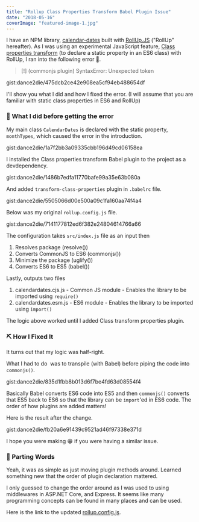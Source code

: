 ```yaml
---
title: "Rollup Class Properties Transform Babel Plugin Issue"
date: "2018-05-16"
coverImage: "featured-image-1.jpg"
---
```


I have an NPM library, [calendar-dates](https://www.npmjs.com/package/calendar-dates) built with [RollUp.JS](https://www.rollupjs.org/) ("RollUp" hereafter). As I was using an experimental JavaScript feature, [Class properties transform](https://babeljs.io/docs/plugins/transform-class-properties/) (to declare a static property in an ES6 class) with RollUp, I ran into the following error 🙅.

> \[!\] (commonjs plugin) SyntaxError: Unexpected token

gist:dance2die/475dcb2ce42e908ea5cf94eb488654df

I'll show you what I did and how I fixed the error. (I will assume that you are familiar with static class properties in ES6 and RollUp)

### 🤔 What I did before getting the error

My main class `CalendarDates` is declared with the static property, `monthTypes`, which caused the error in the introduction.

gist:dance2die/1a7f2bb3a09335cbb196d49cd06158ea

I installed the Class properties transform Babel plugin to the project as a devdependency.

gist:dance2die/1486b7edfa11770bafe99a35e63b080a

And added `transform-class-properties` plugin in `.babelrc` file.

gist:dance2die/5505066d00e500a09c1fa160aa74f4a4

Below was my original `rollup.config.js` file.

gist:dance2die/7141177812ed6f382e24804614766a66

The configuration takes `src/index.js` file as an input then

1. Resolves package (resolve())
2. Converts CommonJS to ES6 (commonjs())
3. Minimize the package (uglify())
4. Converts ES6 to ES5 (babel())

Lastly, outputs two files

1. calendardates.cjs.js - Common JS module - Enables the library to be imported using `require()`
2. calendardates.esm.js - ES6 module - Enables the library to be imported using `import()`

The logic above worked until I added Class transform properties plugin.

### ⛏️ How I Fixed It

It turns out that my logic was half-right.

What I had to do  was to transpile (with Babel) before piping the code into `commonjs()`.

gist:dance2die/835d1fbb8b013d6f7be4fd63d08554f4

Basically Babel converts ES6 code into ES5 and then `commonjs()` converts that ES5 back to ES6 so that the library can be `import`'ed in ES6 code. The order of how plugins are added matters!

Here is the result after the change.

gist:dance2die/fb20a6e91439c9521ad46f97338e371d

I hope you were making 😁 if you were having a similar issue.

### 🎐 Parting Words

Yeah, it was as simple as just moving plugin methods around. Learned something new that the order of plugin declaration mattered.

I only guessed to change the order around as I was used to using middlewares in ASP.NET Core, and Express. It seems like many programming concepts can be found in many places and can be used.

Here is the link to the updated [rollup.config.js](https://github.com/dance2die/calendar-dates/blob/add_date_metadata/rollup.config.js).
